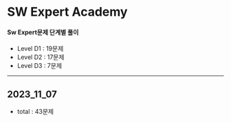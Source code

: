 # SW Expert Academy
#### Sw Expert문제 단계별 풀이

- Level D1 : 19문제
- Level D2 : 17문제
- Level D3 : 7문제

- - -
## 2023_11_07
- total : 43문제
